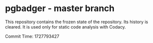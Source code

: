 # pgbadger - master branch

This repository contains the frozen state of the repository.
Its history is cleared. It is used only for static code
analysis with Codacy.

Commit Time: 1727793427